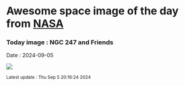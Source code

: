 
# Awesome space image of the day from [NASA](https://api.nasa.gov/)

### Today image : NGC 247 and Friends
Date : 2024-09-05

![](https://apod.nasa.gov/apod/image/2409/NGC247-Hag-Ben1024.JPG)

<small>Latest update : Thu Sep  5 20:16:24 2024</small>
        